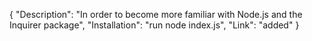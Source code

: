 {
	"Description": "In order to become more familiar with Node.js and the Inquirer package",
	"Installation": "run node index.js",
	"Link": "added"
}